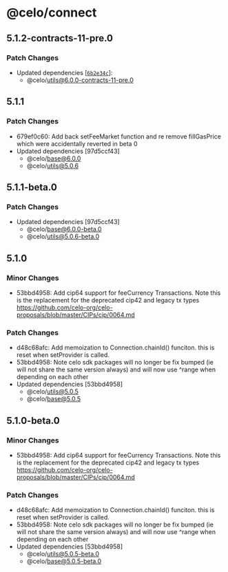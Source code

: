 # @celo/connect

## 5.1.2-contracts-11-pre.0

### Patch Changes

- Updated dependencies [[`6b2e34c`](https://github.com/celo-org/developer-tooling/commit/6b2e34c973290da221aaabdc2bf4c6654ef9f99c)]:
  - @celo/utils@6.0.0-contracts-11-pre.0

## 5.1.1

### Patch Changes

- 679ef0c60: Add back setFeeMarket function and re remove fillGasPrice which were accidentally reverted in beta 0
- Updated dependencies [97d5ccf43]
  - @celo/base@6.0.0
  - @celo/utils@5.0.6

## 5.1.1-beta.0

### Patch Changes

- Updated dependencies [97d5ccf43]
  - @celo/base@6.0.0-beta.0
  - @celo/utils@5.0.6-beta.0

## 5.1.0

### Minor Changes

- 53bbd4958: Add cip64 support for feeCurrency Transactions. Note this is the replacement for the deprecated cip42 and legacy tx types https://github.com/celo-org/celo-proposals/blob/master/CIPs/cip/0064.md

### Patch Changes

- d48c68afc: Add memoization to Connection.chainId() funciton. this is reset when setProvider is called.
- 53bbd4958: Note celo sdk packages will no longer be fix bumped (ie will not share the same version always) and will now use ^range when depending on each other
- Updated dependencies [53bbd4958]
  - @celo/utils@5.0.5
  - @celo/base@5.0.5

## 5.1.0-beta.0

### Minor Changes

- 53bbd4958: Add cip64 support for feeCurrency Transactions. Note this is the replacement for the deprecated cip42 and legacy tx types https://github.com/celo-org/celo-proposals/blob/master/CIPs/cip/0064.md

### Patch Changes

- d48c68afc: Add memoization to Connection.chainId() funciton. this is reset when setProvider is called.
- 53bbd4958: Note celo sdk packages will no longer be fix bumped (ie will not share the same version always) and will now use ^range when depending on each other
- Updated dependencies [53bbd4958]
  - @celo/utils@5.0.5-beta.0
  - @celo/base@5.0.5-beta.0
